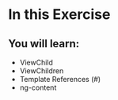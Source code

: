 # In this Exercise

You will learn:
-----------------
- ViewChild
- ViewChildren
- Template References (#)
- ng-content
